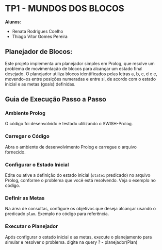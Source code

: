 # TP1 - MUNDOS DOS BLOCOS

**Alunos:**
- Renata Rodrigues Coelho
- Thiago Vítor Gomes Pereira
## Planejador de Blocos:
Este projeto implementa um planejador simples em Prolog, que resolve um problema de movimentação de blocos para alcançar um estado final desejado. O planejador utiliza blocos identificados pelas letras a, b, c, d e e, movendo-os entre posições numeradas e entre si, de acordo com o estado inicial e as metas (goals) definidas.

## Guia de Execução Passo a Passo

### Ambiente Prolog

O código foi desenvolvido e testado utilizando o SWISH-Prolog.

### Carregar o Código

Abra o ambiente de desenvolvimento Prolog e carregue o arquivo fornecido.

### Configurar o Estado Inicial

Edite ou ative a definição do estado inicial (`state1` predicado) no arquivo Prolog, conforme o problema que você está resolvendo. Veja o exemplo no código.

### Definir as Metas

Na área de consultas, configure os objetivos que deseja alcançar usando o predicado `plan`. Exemplo no código para referência.

### Executar o Planejador

Após configurar o estado inicial e as metas, execute o planejamento para simular e resolver o problema. digite na query
? - planejador(Plan)
